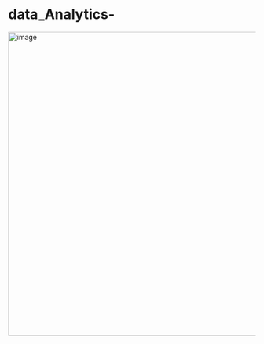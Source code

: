 # data_Analytics-
<img width="619" alt="image" src="https://github.com/Nicole09999/data_Analytics-/assets/106644205/1ca02df1-6b1f-4c48-a336-7cc60dbedf52">
